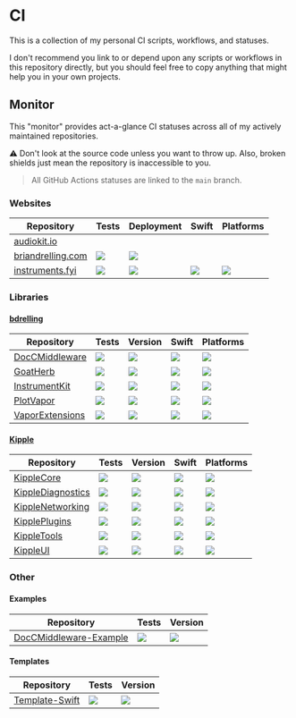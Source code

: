 # CI

This is a collection of my personal CI scripts, workflows, and statuses.

I don't recommend you link to or depend upon any scripts or workflows in this repository directly, but you should feel free to copy anything that might help you in your own projects.

## Monitor

This "monitor" provides act-a-glance CI statuses across all of my actively maintained repositories.

:warning: Don't look at the source code unless you want to throw up. Also, broken shields just mean the repository is inaccessible to you.

> All GitHub Actions statuses are linked to the `main` branch.

### Websites

| Repository | Tests | Deployment | Swift | Platforms |
| ---------- | ----- | ---------- | ----- | --------- |
| [audiokit.io](https://github.com/AudioKit/audiokit.io) | | | | |
| [briandrelling.com](https://github.com/bdrelling/BrianDrelling-Vapor) | [![](https://github.com/bdrelling/BrianDrelling-Vapor/actions/workflows/tests.yml/badge.svg)](https://github.com/bdrelling/BrianDrelling-Vapor/actions/workflows/tests.yml) | [![](https://github.com/bdrelling/BrianDrelling-Vapor/actions/workflows/deploy_container.yml/badge.svg)](https://github.com/bdrelling/BrianDrelling-Vapor/actions/workflows/deploy_container.yml) | | |
| [instruments.fyi](https://github.com/bdrelling/instruments.fyi) | [![](https://github.com/bdrelling/instruments.fyi/actions/workflows/tests.yml/badge.svg)](https://github.com/bdrelling/instruments.fyi/actions/workflows/tests.yml) | [![](https://github.com/bdrelling/instruments.fyi/actions/workflows/deploy_container.yml/badge.svg)](https://github.com/bdrelling/instruments.fyi/actions/workflows/deploy_container.yml) | [![](https://img.shields.io/endpoint?url=https%3A%2F%2Fswiftpackageindex.com%2Fapi%2Fpackages%2Fbdrelling%2Finstruments.fyi%2Fbadge%3Ftype%3Dswift-versions)](https://swiftpackageindex.com/bdrelling/instruments.fyi) |  [![](https://img.shields.io/endpoint?url=https%3A%2F%2Fswiftpackageindex.com%2Fapi%2Fpackages%2Fbdrelling%2Finstruments.fyi%2Fbadge%3Ftype%3Dplatforms)](https://swiftpackageindex.com/bdrelling/instruments.fyi) |

### Libraries

#### [bdrelling](https://github.com/bdrelling)

| Repository | Tests | Version | Swift | Platforms |
| ---------- | ----- | ------- | ----- | --------- |
| [DocCMiddleware](https://github.com/bdrelling/DocCMiddleware) | [![](https://github.com/bdrelling/DocCMiddleware/actions/workflows/tests.yml/badge.svg)](https://github.com/bdrelling/DocCMiddleware/actions/workflows/tests.yml) | [![](https://img.shields.io/github/v/tag/bdrelling/DocCMiddleware?color=blue&label=latest)](https://github.com/bdrelling/DocCMiddleware/tags) | [![](https://img.shields.io/endpoint?url=https%3A%2F%2Fswiftpackageindex.com%2Fapi%2Fpackages%2Fbdrelling%2FDocCMiddleware%2Fbadge%3Ftype%3Dswift-versions)](https://swiftpackageindex.com/bdrelling/DocCMiddleware) |  [![](https://img.shields.io/endpoint?url=https%3A%2F%2Fswiftpackageindex.com%2Fapi%2Fpackages%2Fbdrelling%2FDocCMiddleware%2Fbadge%3Ftype%3Dplatforms)](https://swiftpackageindex.com/bdrelling/DocCMiddleware) |
| [GoatHerb](https://github.com/bdrelling/GoatHerb) | [![](https://github.com/bdrelling/GoatHerb/actions/workflows/tests.yml/badge.svg)](https://github.com/bdrelling/GoatHerb/actions/workflows/tests.yml) | [![](https://img.shields.io/github/v/tag/bdrelling/GoatHerb?color=blue&label=latest)](https://github.com/bdrelling/GoatHerb/tags) | [![](https://img.shields.io/endpoint?url=https%3A%2F%2Fswiftpackageindex.com%2Fapi%2Fpackages%2Fbdrelling%2FGoatHerb%2Fbadge%3Ftype%3Dswift-versions)](https://swiftpackageindex.com/bdrelling/GoatHerb) |  [![](https://img.shields.io/endpoint?url=https%3A%2F%2Fswiftpackageindex.com%2Fapi%2Fpackages%2Fbdrelling%2FGoatHerb%2Fbadge%3Ftype%3Dplatforms)](https://swiftpackageindex.com/bdrelling/GoatHerb) |
| [InstrumentKit](https://github.com/bdrelling/InstrumentKit) | [![](https://github.com/bdrelling/InstrumentKit/actions/workflows/tests.yml/badge.svg)](https://github.com/bdrelling/InstrumentKit/actions/workflows/tests.yml) | [![](https://img.shields.io/github/v/tag/bdrelling/InstrumentKit?color=blue&label=latest)](https://github.com/bdrelling/InstrumentKit/tags) | [![](https://img.shields.io/endpoint?url=https%3A%2F%2Fswiftpackageindex.com%2Fapi%2Fpackages%2Fbdrelling%2FInstrumentKit%2Fbadge%3Ftype%3Dswift-versions)](https://swiftpackageindex.com/bdrelling/InstrumentKit) |  [![](https://img.shields.io/endpoint?url=https%3A%2F%2Fswiftpackageindex.com%2Fapi%2Fpackages%2Fbdrelling%2FInstrumentKit%2Fbadge%3Ftype%3Dplatforms)](https://swiftpackageindex.com/bdrelling/InstrumentKit) |
| [PlotVapor](https://github.com/bdrelling/PlotVapor) | [![](https://github.com/bdrelling/PlotVapor/actions/workflows/tests.yml/badge.svg)](https://github.com/bdrelling/PlotVapor/actions/workflows/tests.yml) | [![](https://img.shields.io/github/v/tag/bdrelling/PlotVapor?color=blue&label=latest)](https://github.com/bdrelling/PlotVapor/tags) | [![](https://img.shields.io/endpoint?url=https%3A%2F%2Fswiftpackageindex.com%2Fapi%2Fpackages%2Fbdrelling%2FPlotVapor%2Fbadge%3Ftype%3Dswift-versions)](https://swiftpackageindex.com/bdrelling/PlotVapor) |  [![](https://img.shields.io/endpoint?url=https%3A%2F%2Fswiftpackageindex.com%2Fapi%2Fpackages%2Fbdrelling%2FPlotVapor%2Fbadge%3Ftype%3Dplatforms)](https://swiftpackageindex.com/bdrelling/PlotVapor) |
| [VaporExtensions](https://github.com/bdrelling/VaporExtensions) | [![](https://github.com/bdrelling/VaporExtensions/actions/workflows/tests.yml/badge.svg)](https://github.com/bdrelling/VaporExtensions/actions/workflows/tests.yml) | [![](https://img.shields.io/github/v/tag/bdrelling/VaporExtensions?color=blue&label=latest)](https://github.com/bdrelling/VaporExtensions/tags) | [![](https://img.shields.io/endpoint?url=https%3A%2F%2Fswiftpackageindex.com%2Fapi%2Fpackages%2Fbdrelling%2FVaporExtensions%2Fbadge%3Ftype%3Dswift-versions)](https://swiftpackageindex.com/bdrelling/VaporExtensions) |  [![](https://img.shields.io/endpoint?url=https%3A%2F%2Fswiftpackageindex.com%2Fapi%2Fpackages%2Fbdrelling%2FVaporExtensions%2Fbadge%3Ftype%3Dplatforms)](https://swiftpackageindex.com/bdrelling/VaporExtensions) |

#### [Kipple](https://github.com/swift-kipple)

| Repository | Tests | Version | Swift | Platforms |
| ---------- | ----- | ------- | ----- | --------- |
| [KippleCore](https://github.com/swift-kipple/Core) | [![](https://github.com/swift-kipple/Core/actions/workflows/tests.yml/badge.svg)](https://github.com/swift-kipple/Core/actions/workflows/tests.yml) | [![](https://img.shields.io/github/v/tag/swift-kipple/Core?color=blue&label=latest)](https://github.com/swift-kipple/Core/tags) | [![](https://img.shields.io/endpoint?url=https%3A%2F%2Fswiftpackageindex.com%2Fapi%2Fpackages%2Fswift-kipple%2FCore%2Fbadge%3Ftype%3Dswift-versions)](https://swiftpackageindex.com/swift-kipple/Core) |  [![](https://img.shields.io/endpoint?url=https%3A%2F%2Fswiftpackageindex.com%2Fapi%2Fpackages%2Fswift-kipple%2FCore%2Fbadge%3Ftype%3Dplatforms)](https://swiftpackageindex.com/swift-kipple/Core) |
| [KippleDiagnostics](https://github.com/swift-kipple/Diagnostics) | [![](https://github.com/swift-kipple/Diagnostics/actions/workflows/tests.yml/badge.svg)](https://github.com/swift-kipple/Diagnostics/actions/workflows/tests.yml) | [![](https://img.shields.io/github/v/tag/swift-kipple/Diagnostics?color=blue&label=latest)](https://github.com/swift-kipple/Diagnostics/tags) | [![](https://img.shields.io/endpoint?url=https%3A%2F%2Fswiftpackageindex.com%2Fapi%2Fpackages%2Fswift-kipple%2FDiagnostics%2Fbadge%3Ftype%3Dswift-versions)](https://swiftpackageindex.com/swift-kipple/Diagnostics) |  [![](https://img.shields.io/endpoint?url=https%3A%2F%2Fswiftpackageindex.com%2Fapi%2Fpackages%2Fswift-kipple%2FDiagnostics%2Fbadge%3Ftype%3Dplatforms)](https://swiftpackageindex.com/swift-kipple/Diagnostics) |
| [KippleNetworking](https://github.com/swift-kipple/Networking) | [![](https://github.com/swift-kipple/Networking/actions/workflows/tests.yml/badge.svg)](https://github.com/swift-kipple/Networking/actions/workflows/tests.yml) | [![](https://img.shields.io/github/v/tag/swift-kipple/Networking?color=blue&label=latest)](https://github.com/swift-kipple/Networking/tags) | [![](https://img.shields.io/endpoint?url=https%3A%2F%2Fswiftpackageindex.com%2Fapi%2Fpackages%2Fswift-kipple%2FNetworking%2Fbadge%3Ftype%3Dswift-versions)](https://swiftpackageindex.com/swift-kipple/Networking) |  [![](https://img.shields.io/endpoint?url=https%3A%2F%2Fswiftpackageindex.com%2Fapi%2Fpackages%2Fswift-kipple%2FNetworking%2Fbadge%3Ftype%3Dplatforms)](https://swiftpackageindex.com/swift-kipple/Networking) |
| [KipplePlugins](https://github.com/swift-kipple/Plugins) | [![](https://github.com/swift-kipple/Plugins/actions/workflows/tests.yml/badge.svg)](https://github.com/swift-kipple/Plugins/actions/workflows/tests.yml) | [![](https://img.shields.io/github/v/tag/swift-kipple/Plugins?color=blue&label=latest)](https://github.com/swift-kipple/Plugins/tags) | [![](https://img.shields.io/endpoint?url=https%3A%2F%2Fswiftpackageindex.com%2Fapi%2Fpackages%2Fswift-kipple%2FPlugins%2Fbadge%3Ftype%3Dswift-versions)](https://swiftpackageindex.com/swift-kipple/Plugins) |  [![](https://img.shields.io/endpoint?url=https%3A%2F%2Fswiftpackageindex.com%2Fapi%2Fpackages%2Fswift-kipple%2FPlugins%2Fbadge%3Ftype%3Dplatforms)](https://swiftpackageindex.com/swift-kipple/Plugins) |
| [KippleTools](https://github.com/swift-kipple/Tools) | [![](https://github.com/swift-kipple/Tools/actions/workflows/tests.yml/badge.svg)](https://github.com/swift-kipple/Tools/actions/workflows/tests.yml) | [![](https://img.shields.io/github/v/tag/swift-kipple/Tools?color=blue&label=latest)](https://github.com/swift-kipple/Tools/tags) | [![](https://img.shields.io/endpoint?url=https%3A%2F%2Fswiftpackageindex.com%2Fapi%2Fpackages%2Fswift-kipple%2FTools%2Fbadge%3Ftype%3Dswift-versions)](https://swiftpackageindex.com/swift-kipple/Tools) |  [![](https://img.shields.io/endpoint?url=https%3A%2F%2Fswiftpackageindex.com%2Fapi%2Fpackages%2Fswift-kipple%2FTools%2Fbadge%3Ftype%3Dplatforms)](https://swiftpackageindex.com/swift-kipple/Tools) |
| [KippleUI](https://github.com/swift-kipple/UI) | [![](https://github.com/swift-kipple/UI/actions/workflows/tests.yml/badge.svg)](https://github.com/swift-kipple/UI/actions/workflows/tests.yml) | [![](https://img.shields.io/github/v/tag/swift-kipple/UI?color=blue&label=latest)](https://github.com/swift-kipple/UI/tags) | [![](https://img.shields.io/endpoint?url=https%3A%2F%2Fswiftpackageindex.com%2Fapi%2Fpackages%2Fswift-kipple%2FUI%2Fbadge%3Ftype%3Dswift-versions)](https://swiftpackageindex.com/swift-kipple/UI) |  [![](https://img.shields.io/endpoint?url=https%3A%2F%2Fswiftpackageindex.com%2Fapi%2Fpackages%2Fswift-kipple%2FUI%2Fbadge%3Ftype%3Dplatforms)](https://swiftpackageindex.com/swift-kipple/UI) |

### Other

#### Examples

| Repository | Tests | Version |
| ---------- | ----- | ------- |
| [DocCMiddleware-Example](https://github.com/bdrelling/DocCMiddleware-Example) | [![](https://github.com/bdrelling/DocCMiddleware-Example/actions/workflows/tests.yml/badge.svg)](https://github.com/bdrelling/DocCMiddleware-Example/actions/workflows/tests.yml) | [![](https://img.shields.io/github/v/tag/bdrelling/DocCMiddleware-Example?color=blue&label=latest)](https://github.com/bdrelling/DocCMiddleware-Example/tags) |

#### Templates

| Repository | Tests | Version |
| ---------- | ----- | ------- |
| [Template-Swift](https://github.com/bdrelling/Template-Swift) | [![](https://github.com/bdrelling/Template-Swift/actions/workflows/tests.yml/badge.svg)](https://github.com/bdrelling/Template-Swift/actions/workflows/tests.yml) | [![](https://img.shields.io/github/v/tag/bdrelling/Template-Swift?color=blue&label=latest)](https://github.com/bdrelling/Template-Swift/tags) |
